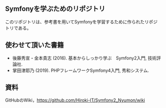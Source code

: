 ## Symfonyを学ぶためのリポジトリ

このリポジトリは、参考書を用いてSymfonyを学習するために作られたリポジトリである。

## 使わせて頂いた書籍
- 後藤秀宣・金本貴志 (2016). 基本からしっかり学ぶ　Symfony2入門, 技術評論社.
- 掌田津耶乃 (2019). PHPフレームワークSymfony4入門, 秀和システム.

## 資料
GitHubのWiki，https://github.com/Hiroki-IT/Symfony2_Nyumon/wiki
